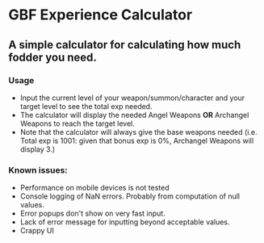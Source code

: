 # GBF Experience Calculator
## A simple calculator for calculating how much fodder you need.

### Usage
- Input the current level of your weapon/summon/character and your target level to see the total exp needed.
- The calculator will display the needed Angel Weapons **OR** Archangel Weapons to reach the target level.
- Note that the calculator will always give the base weapons needed (i.e. Total exp is 1001: given that bonus exp is 0%, Archangel Weapons will display 3.)

### Known issues:
 - Performance on mobile devices is not tested
 - Console logging of NaN errors. Probably from computation of null values.
 - Error popups don't show on very fast input.
 - Lack of error message for inputting beyond acceptable values.
 - Crappy UI
